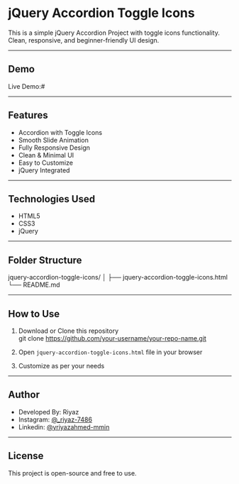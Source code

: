 # jQuery Accordion Toggle Icons

This is a simple jQuery Accordion Project with toggle icons functionality.  
Clean, responsive, and beginner-friendly UI design.

---

## Demo

Live Demo:#

---

## Features

- Accordion with Toggle Icons  
- Smooth Slide Animation  
- Fully Responsive Design  
- Clean & Minimal UI  
- Easy to Customize  
- jQuery Integrated  

---

## Technologies Used

- HTML5  
- CSS3  
- jQuery  

---

## Folder Structure


jquery-accordion-toggle-icons/ │ ├── jquery-accordion-toggle-icons.html  └── README.md

---

## How to Use

1. Download or Clone this repository  
git clone https://github.com/your-username/your-repo-name.git


2. Open `jquery-accordion-toggle-icons.html` file in your browser  

3. Customize as per your needs  



---

## Author

- Developed By: Riyaz  
- Instagram: [@_riyaz-7486]([https://instagram.com/your_instagram](https://www.instagram.com/_riyaz_7486?igsh=cmVqZ3hjbGZrd3pp))  
- Linkedin: [@yriyazahmed-mmin](www.linkedin.com/in/riyazahmed-momin)  

---

## License

This project is open-source and free to use.
